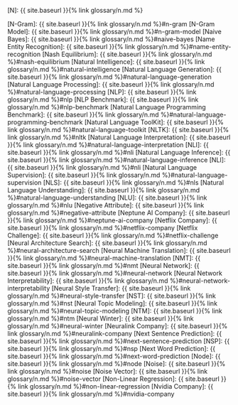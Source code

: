 [N]: {{ site.baseurl }}{% link glossary/n.md %}

[N-Gram]: {{ site.baseurl }}{% link glossary/n.md %}#n-gram
[N-Gram Model]: {{ site.baseurl }}{% link glossary/n.md %}#n-gram-model
[Naive Bayes]: {{ site.baseurl }}{% link glossary/n.md %}#naive-bayes
[Name Entity Recognition]: {{ site.baseurl }}{% link glossary/n.md %}#name-entity-recognition
[Nash Equilibrium]: {{ site.baseurl }}{% link glossary/n.md %}#nash-equilibrium
[Natural Intelligence]: {{ site.baseurl }}{% link glossary/n.md %}#natural-intelligence
[Natural Language Generation]: {{ site.baseurl }}{% link glossary/n.md %}#natural-language-generation
[Natural Language Processing]: {{ site.baseurl }}{% link glossary/n.md %}#natural-language-processing
[NLP]: {{ site.baseurl }}{% link glossary/n.md %}#nlp
[NLP Benchmark]: {{ site.baseurl }}{% link glossary/n.md %}#nlp-benchmark
[Natural Language Programming Benchmark]: {{ site.baseurl }}{% link glossary/n.md %}#natural-language-programming-benchmark
[Natural Language ToolKit]: {{ site.baseurl }}{% link glossary/n.md %}#natural-language-toolkit
[NLTK]: {{ site.baseurl }}{% link glossary/n.md %}#nltk
[Natural Language Interpretation]: {{ site.baseurl }}{% link glossary/n.md %}#natural-language-interpretation
[NLI]: {{ site.baseurl }}{% link glossary/n.md %}#nli
[Natural Language Inference]: {{ site.baseurl }}{% link glossary/n.md %}#natural-language-inference
[NLI]: {{ site.baseurl }}{% link glossary/n.md %}#nli
[Natural Language Supervision]: {{ site.baseurl }}{% link glossary/n.md %}#natural-language-supervision
[NLS]: {{ site.baseurl }}{% link glossary/n.md %}#nls
[Natural Language Understanding]: {{ site.baseurl }}{% link glossary/n.md %}#natural-language-understanding
[NLU]: {{ site.baseurl }}{% link glossary/n.md %}#nlu
[Negative Attribute]: {{ site.baseurl }}{% link glossary/n.md %}#negative-attribute
[Neptune AI Company]: {{ site.baseurl }}{% link glossary/n.md %}#neptune-ai-company
[Netflix Company]: {{ site.baseurl }}{% link glossary/n.md %}#netflix-company
[Netflix Challenge]: {{ site.baseurl }}{% link glossary/n.md %}#netflix-challenge
[Neural Architecture Search]: {{ site.baseurl }}{% link glossary/n.md %}#neural-architecture-search
[Neural Machine Translation]: {{ site.baseurl }}{% link glossary/n.md %}#neural-machine-translation
[NMT]: {{ site.baseurl }}{% link glossary/n.md %}#nmt
[Neural Network]: {{ site.baseurl }}{% link glossary/n.md %}#neural-network
[Neural Network Interpretability]: {{ site.baseurl }}{% link glossary/n.md %}#neural-network-interpretability
[Neural Style Transfer]: {{ site.baseurl }}{% link glossary/n.md %}#neural-style-transfer
[NST]: {{ site.baseurl }}{% link glossary/n.md %}#nst
[Neural Topic Modeling]: {{ site.baseurl }}{% link glossary/n.md %}#neural-topic-modeling
[NTM]: {{ site.baseurl }}{% link glossary/n.md %}#ntm
[Neural Winter]: {{ site.baseurl }}{% link glossary/n.md %}#neural-winter
[Neuralink Company]: {{ site.baseurl }}{% link glossary/n.md %}#neuralink-company
[Next Sentence Prediction]: {{ site.baseurl }}{% link glossary/n.md %}#next-sentence-prediction
[NSP]: {{ site.baseurl }}{% link glossary/n.md %}#nsp
[Next Word Prediction]: {{ site.baseurl }}{% link glossary/n.md %}#next-word-prediction
[Node]: {{ site.baseurl }}{% link glossary/n.md %}#node
[Noise]: {{ site.baseurl }}{% link glossary/n.md %}#noise
[Noise Vector]: {{ site.baseurl }}{% link glossary/n.md %}#noise-vector
[Non-Linear Regression]: {{ site.baseurl }}{% link glossary/n.md %}#non-linear-regression
[Nvidia Company]: {{ site.baseurl }}{% link glossary/n.md %}#nvidia-company
